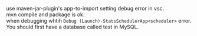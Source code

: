 use maven-jar-plugin's app-to-import setting debug error in vsc.  
mvn compile and package is ok.  
when debugging whtih ```Debug (Launch)-StatsSchedulerApp<scheduler>``` error. 
You should first have a database called test in MySQL.  